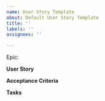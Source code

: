 ```yaml
---
name: User Story Template
about: Default User Story Template
title: ''
labels: ''
assignees: ''

---
```


Epic: <epic>

**User Story**

**Acceptance Criteria**

**Tasks**
